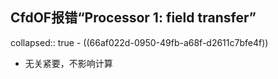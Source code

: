 ## CfdOF报错“Processor 1: field transfer”
collapsed:: true
	- ((66af022d-0950-49fb-a68f-d2611c7bfe4f))
- 无关紧要，不影响计算